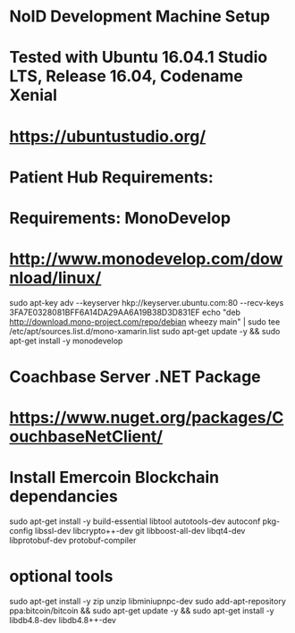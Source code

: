 # NoID Development Machine Setup 
# Tested with Ubuntu 16.04.1 Studio LTS, Release 16.04, Codename Xenial
# https://ubuntustudio.org/
# Patient Hub Requirements:
# Requirements: MonoDevelop
# http://www.monodevelop.com/download/linux/
sudo apt-key adv --keyserver hkp://keyserver.ubuntu.com:80 --recv-keys 3FA7E0328081BFF6A14DA29AA6A19B38D3D831EF
echo "deb http://download.mono-project.com/repo/debian wheezy main" | sudo tee /etc/apt/sources.list.d/mono-xamarin.list
sudo apt-get update -y && sudo apt-get install -y monodevelop


# Coachbase Server .NET Package
# https://www.nuget.org/packages/CouchbaseNetClient/



# Install Emercoin Blockchain dependancies
sudo apt-get install -y build-essential libtool autotools-dev autoconf pkg-config libssl-dev libcrypto++-dev git libboost-all-dev libqt4-dev libprotobuf-dev protobuf-compiler
# optional tools
sudo apt-get install -y zip unzip libminiupnpc-dev
sudo add-apt-repository ppa:bitcoin/bitcoin && sudo apt-get update -y && sudo apt-get install -y libdb4.8-dev libdb4.8++-dev
